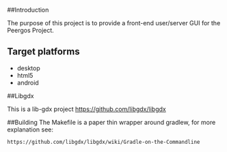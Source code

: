 ##Introduction

The purpose of this project is to provide a front-end user/server GUI for the Peergos Project.

Target platforms
-----------------
 - desktop
 - html5
 - android
    
##Libgdx

This is a lib-gdx project
https://github.com/libgdx/libgdx

##Building
The Makefile is a paper thin wrapper around gradlew, for more explanation see:

    https://github.com/libgdx/libgdx/wiki/Gradle-on-the-Commandline
